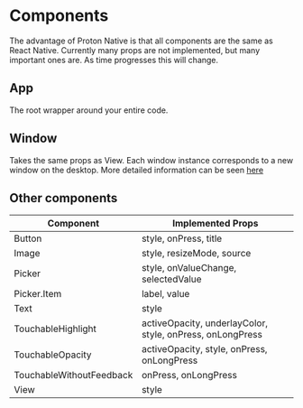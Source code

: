 # Components

The advantage of Proton Native is that all components are the same as React Native. Currently
many props are not implemented, but many important ones are. As time progresses this will change.

## App

The root wrapper around your entire code.

## Window

Takes the same props as View. Each window instance corresponds to a new window on the
desktop. More detailed information can be seen [here](components/Window.md)

## Other components

| Component                | Implemented Props                                         |
| ------------------------ | --------------------------------------------------------- |
| Button                   | style, onPress, title                                     |
| Image                    | style, resizeMode, source                                 |
| Picker                   | style, onValueChange, selectedValue                       |
| Picker.Item              | label, value                                              |
| Text                     | style                                                     |
| TouchableHighlight       | activeOpacity, underlayColor, style, onPress, onLongPress |
| TouchableOpacity         | activeOpacity, style, onPress, onLongPress                |
| TouchableWithoutFeedback | onPress, onLongPress                                      |
| View                     | style                                                     |
